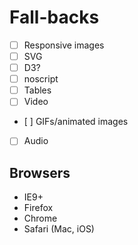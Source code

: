 Fall-backs
==========
- [ ] Responsive images
- [ ] SVG
- [ ] D3?
- [ ] noscript
- [ ] Tables
- [ ] Video
- [ ] GIFs/animated images
- [ ] Audio

Browsers
--------
* IE9+
* Firefox
* Chrome
* Safari (Mac, iOS)
